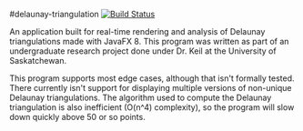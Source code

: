 #delaunay-triangulation [![Build Status](https://travis-ci.org/Decateron/delaunay-triangulation.svg)](https://travis-ci.org/Decateron/delaunay-triangulation)

An application built for real-time rendering and analysis of Delaunay triangulations made with JavaFX 8. This program was written as part of an undergraduate research project done under Dr. Keil at the University of Saskatchewan.

This program supports most edge cases, although that isn't formally tested. There currently isn't support for displaying multiple versions of non-unique Delaunay triangulations. The algorithm used to compute the Delaunay triangulation is also inefficient (O(n^4) complexity), so the program will slow down quickly above 50 or so points.

